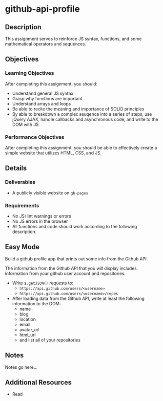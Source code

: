 # github-api-profile

## Description

This assignment serves to reinforce JS syntax, functions, and some mathematical operators and sequences.

## Objectives

### Learning Objectives

After completing this assignment, you should:

* Understand general JS syntax
* Grasp why functions are important
* Understand arrays and loops
* Be able to recite the meaning and importance of SOLID principles
* By able to breakdown a complex seuqence into a series of steps, use jQuery AJAX, handle callbacks and asynchronous code, and write to the DOM with JS

### Performance Objectives

After completing this assignment, you should be able to effectively create a simple website that utilizes HTML, CSS, and JS.

## Details

### Deliverables

* A publicly visible website on `gh-pages`

### Requirements

* No JSHint warnings or errors
* No JS errors in the browser
* All functions and code should work according to the following description.

## Easy Mode

Build a github profile app that prints out some info from the Github API.

The information from the Github API that you will display includes information from your github user account and repositories.

- Write `$.getJSON()` requests to:
    - `https://api.github.com/users/<username>`
    - `https://api.github.com/users/<username>/repos`
- After loading data from the Github API, write at least the following information to the DOM:
    - name
    - blog
    - location
    - email
    - avatar_url
    - html_url
    - and list all of your repositories

## Notes

Notes go here...

## Additional Resources

* Read []()
